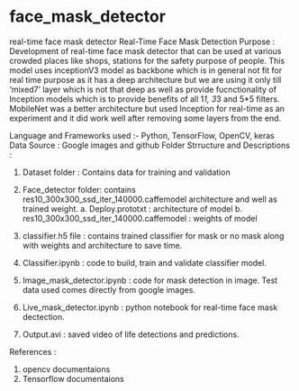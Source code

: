 # face_mask_detector
real-time face mask detector
Real-Time Face Mask Detection
Purpose :
Development of real-time face mask detector that can be used at various crowded places like shops, stations for the safety purpose of people.
This model uses inceptionV3 model as backbone which is in general not fit for real time purpose as it has a deep architecture but we are using it only till ‘mixed7’ layer which is not that deep as well as provide fucnctionality of Inception models which is to provide benefits of all 1*1, 3*3 and 5*5 filters.
MobileNet was a better architecture but used Inception for real-time as an experiment and it did work well after removing some layers from the end.
 



Language and Frameworks used :- Python, TensorFlow, OpenCV, keras
Data Source : Google images and github
Folder Strructure and Descriptions :
1.	Dataset folder : Contains data for training and validation
 

2.	Face_detector folder: contains res10_300x300_ssd_iter_140000.caffemodel architecture and well as trained weight.
a.	Deploy.prototxt : architecture of model
b.	res10_300x300_ssd_iter_140000.caffemodel : weights of model
3.	classifier.h5 file : contains trained classifier for mask or no mask along with weights and architecture to save time.
4.	Classifier.ipynb :  code to build, train and validate classifier model.
5.	Image_mask_detector.ipynb : code for mask detection in image.
Test data used comes directly from google images.
 
 
 
 
6.	Live_mask_detector.ipynb :  python notebook for real-time face mask dectection.
7.	Output.avi : saved video of life detections and predictions.
 
References :
1.	 opencv documentaions
2.	Tensorflow documentaions


